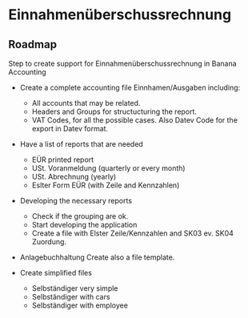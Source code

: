 # Einnahmenüberschussrechnung

## Roadmap
Step to create support for Einnahmenüberschussrechnung in Banana Accounting

- Create a complete accounting file Einnhamen/Ausgaben including:
  - All accounts that may be related.
  - Headers and Groups for structucturing the report.
  - VAT Codes, for all the possible cases. Also Datev Code for the export in Datev format.

- Have a list of reports that are needed
  - EÜR printed report
  - USt. Voranmeldung (quarterly or every month)
  - USt. Abrechnung (yearly)
  - Eslter Form EÜR (with Zeile and Kennzahlen) 
  
- Developing the necessary reports
  - Check if the grouping are ok.
  - Start developing the application
  - Create a file with Elster Zeile/Kennzahlen and SK03 ev. SK04 Zuordung.

- Anlagebuchhaltung 
  Create also a file template. 

- Create simplified files 
  - Selbständiger very simple
  - Selbständiger with cars
  - Selbständiger with employee
 